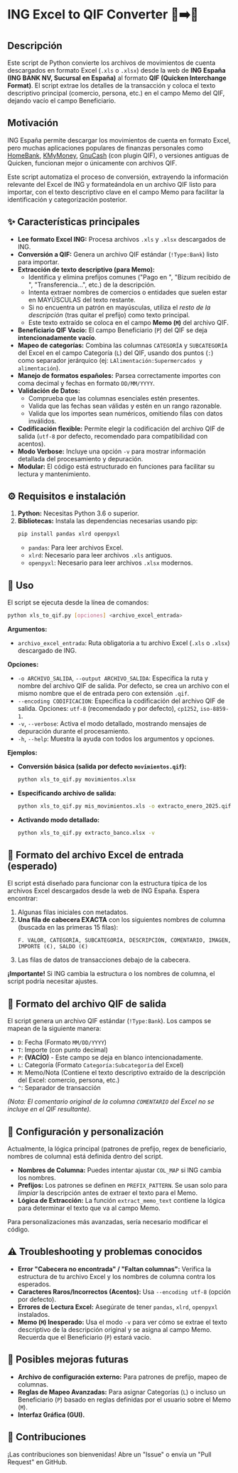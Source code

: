 # ING Excel to QIF Converter 🏦➡️🧾

## Descripción

Este script de Python convierte los archivos de movimientos de cuenta descargados en formato Excel (`.xls` o `.xlsx`) desde la web de **ING España (ING BANK NV, Sucursal en España)** al formato **QIF (Quicken Interchange Format)**. El script extrae los detalles de la transacción y coloca el texto descriptivo principal (comercio, persona, etc.) en el campo Memo del QIF, dejando vacío el campo Beneficiario.

## Motivación

ING España permite descargar los movimientos de cuenta en formato Excel, pero muchas aplicaciones populares de finanzas personales como [HomeBank](https://www.gethomebank.org), [KMyMoney](https://kmymoney.org/), [GnuCash](https://www.gnucash.org/) (con plugin QIF), o versiones antiguas de Quicken, funcionan mejor o únicamente con archivos QIF.

Este script automatiza el proceso de conversión, extrayendo la información relevante del Excel de ING y formateándola en un archivo QIF listo para importar, con el texto descriptivo clave en el campo Memo para facilitar la identificación y categorización posterior.

## ✨ Características principales

*   **Lee formato Excel ING:** Procesa archivos `.xls` y `.xlsx` descargados de ING.
*   **Conversión a QIF:** Genera un archivo QIF estándar (`!Type:Bank`) listo para importar.
*   **Extracción de texto descriptivo (para Memo):**
    *   Identifica y elimina prefijos comunes ("Pago en ", "Bizum recibido de ", "Transferencia...", etc.) de la descripción.
    *   Intenta extraer nombres de comercios o entidades que suelen estar en MAYÚSCULAS del texto restante.
    *   Si no encuentra un patrón en mayúsculas, utiliza el *resto de la descripción* (tras quitar el prefijo) como texto principal.
    *   Este texto extraído se coloca en el campo **Memo (`M`)** del archivo QIF.
*   **Beneficiario QIF Vacío:** El campo Beneficiario (`P`) del QIF se deja **intencionadamente vacío**.
*   **Mapeo de categorías:** Combina las columnas `CATEGORÍA` y `SUBCATEGORÍA` del Excel en el campo Categoría (`L`) del QIF, usando dos puntos (`:`) como separador jerárquico (ej: `LAlimentación:Supermercados y alimentación`).
*   **Manejo de formatos españoles:** Parsea correctamente importes con coma decimal y fechas en formato `DD/MM/YYYY`.
*   **Validación de Datos:**
    *   Comprueba que las columnas esenciales estén presentes.
    *   Valida que las fechas sean válidas y estén en un rango razonable.
    *   Valida que los importes sean numéricos, omitiendo filas con datos inválidos.
*   **Codificación flexible:** Permite elegir la codificación del archivo QIF de salida (`utf-8` por defecto, recomendado para compatibilidad con acentos).
*   **Modo Verbose:** Incluye una opción `-v` para mostrar información detallada del procesamiento y depuración.
*   **Modular:** El código está estructurado en funciones para facilitar su lectura y mantenimiento.

## ⚙️ Requisitos e instalación

1.  **Python:** Necesitas Python 3.6 o superior.
2.  **Bibliotecas:** Instala las dependencias necesarias usando pip:
    ```bash
    pip install pandas xlrd openpyxl
    ```
    *   `pandas`: Para leer archivos Excel.
    *   `xlrd`: Necesario para leer archivos `.xls` antiguos.
    *   `openpyxl`: Necesario para leer archivos `.xlsx` modernos.

## 🚀 Uso

El script se ejecuta desde la línea de comandos:

```bash
python xls_to_qif.py [opciones] <archivo_excel_entrada>
```

**Argumentos:**

*   `archivo_excel_entrada`: Ruta obligatoria a tu archivo Excel (`.xls` o `.xlsx`) descargado de ING.

**Opciones:**

*   `-o ARCHIVO_SALIDA`, `--output ARCHIVO_SALIDA`: Especifica la ruta y nombre del archivo QIF de salida. Por defecto, se crea un archivo con el mismo nombre que el de entrada pero con extensión `.qif`.
*   `--encoding CODIFICACION`: Especifica la codificación del archivo QIF de salida. Opciones: `utf-8` (recomendado y por defecto), `cp1252`, `iso-8859-1`.
*   `-v`, `--verbose`: Activa el modo detallado, mostrando mensajes de depuración durante el procesamiento.
*   `-h`, `--help`: Muestra la ayuda con todos los argumentos y opciones.

**Ejemplos:**

*   **Conversión básica (salida por defecto `movimientos.qif`):**
    ```bash
    python xls_to_qif.py movimientos.xlsx
    ```
*   **Especificando archivo de salida:**
    ```bash
    python xls_to_qif.py mis_movimientos.xls -o extracto_enero_2025.qif
    ```
*   **Activando modo detallado:**
    ```bash
    python xls_to_qif.py extracto_banco.xlsx -v
    ```

## 📄 Formato del archivo Excel de entrada (esperado)

El script está diseñado para funcionar con la estructura típica de los archivos Excel descargados desde la web de ING España. Espera encontrar:

1.  Algunas filas iniciales con metadatos.
2.  **Una fila de cabecera EXACTA** con los siguientes nombres de columna (buscada en las primeras 15 filas):
    ```
    F. VALOR, CATEGORÍA, SUBCATEGORÍA, DESCRIPCIÓN, COMENTARIO, IMAGEN, IMPORTE (€), SALDO (€)
    ```
3.  Las filas de datos de transacciones debajo de la cabecera.

**¡Importante!** Si ING cambia la estructura o los nombres de columna, el script podría necesitar ajustes.

## 🧾 Formato del archivo QIF de salida

El script genera un archivo QIF estándar (`!Type:Bank`). Los campos se mapean de la siguiente manera:

*   `D`: Fecha (Formato `MM/DD/YYYY`)
*   `T`: Importe (con punto decimal)
*   `P`: **(VACÍO)** - Este campo se deja en blanco intencionadamente.
*   `L`: Categoría (Formato `Categoría:Subcategoría` del Excel)
*   `M`: Memo/Nota (Contiene el texto descriptivo extraído de la descripción del Excel: comercio, persona, etc.)
*   `^`: Separador de transacción

*(Nota: El comentario original de la columna `COMENTARIO` del Excel no se incluye en el QIF resultante).*

## 🔧 Configuración y personalización

Actualmente, la lógica principal (patrones de prefijo, regex de beneficiario, nombres de columna) está definida dentro del script.

*   **Nombres de Columna:** Puedes intentar ajustar `COL_MAP` si ING cambia los nombres.
*   **Prefijos:** Los patrones se definen en `PREFIX_PATTERN`. Se usan solo para *limpiar* la descripción antes de extraer el texto para el Memo.
*   **Lógica de Extracción:** La función `extract_memo_text` contiene la lógica para determinar el texto que va al campo Memo.

Para personalizaciones más avanzadas, sería necesario modificar el código.

## ⚠️ Troubleshooting y problemas conocidos

*   **Error "Cabecera no encontrada" / "Faltan columnas":** Verifica la estructura de tu archivo Excel y los nombres de columna contra los esperados.
*   **Caracteres Raros/Incorrectos (Acentos):** Usa `--encoding utf-8` (opción por defecto).
*   **Errores de Lectura Excel:** Asegúrate de tener `pandas`, `xlrd`, `openpyxl` instalados.
*   **Memo (`M`) Inesperado:** Usa el modo `-v` para ver cómo se extrae el texto descriptivo de la descripción original y se asigna al campo Memo. Recuerda que el Beneficiario (`P`) estará vacío.

## 🔮 Posibles mejoras futuras

*   **Archivo de configuración externo:** Para patrones de prefijo, mapeo de columnas.
*   **Reglas de Mapeo Avanzadas:** Para asignar Categorías (`L`) o incluso un Beneficiario (`P`) basado en reglas definidas por el usuario sobre el Memo (`M`).
*   **Interfaz Gráfica (GUI).**

## 🤝 Contribuciones

¡Las contribuciones son bienvenidas! Abre un "Issue" o envía un "Pull Request" en GitHub.
